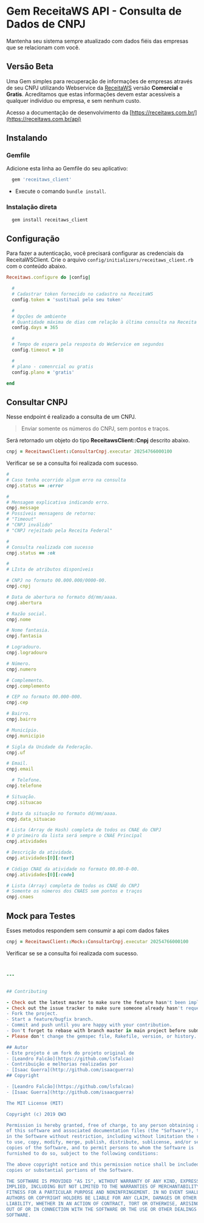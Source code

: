 # Gem ReceitaWS API - Consulta de Dados de CNPJ

Mantenha seu sistema sempre atualizado com dados fiéis das empresas que se relacionam com você.

## Versão Beta

Uma Gem simples para recuperação de informações de empresas através de seu CNPJ utilizando Webservice da [ReceitaWS](https://receitaws.com.br/) versão **Comercial** e **Gratis**. Acreditamos que estas informações devem estar acessíveis a qualquer indivíduo ou empresa, e sem nenhum custo.

Acesso a documentação de desenvolvimento da [https://receitaws.com.br/](https://receitaws.com.br/api)

## Instalando

### Gemfile

Adicione esta linha ao Gemfile do seu aplicativo:

```ruby
  gem 'receitaws_client'
```

 - Execute o comando `bundle install`.

### Instalação direta

```ruby
  gem install receitaws_client
```

## Configuração

Para fazer a autenticação, você precisará configurar as credenciais da ReceitaWSClient. Crie o arquivo `config/initializers/receitaws_client.rb` com o conteúdo abaixo.

```ruby
Receitaws.configure do |config|

  #
  # Cadastrar token fornecido no cadastro na ReceitaWS
  config.token = 'sustitual pelo seu token'

  #
  # Opções de ambiente
  # Quantidade máxima de dias com relação à última consulta na Receita Federal deste CNPJ
  config.days = 365

  #
  # Tempo de espera pela resposta do WeService em segundos
  config.timeout = 10

  #
  # plano - comenrcial ou gratis
  config.plano = 'gratis'

end
```

## Consultar CNPJ

Nesse endpoint é realizado a consulta de um CNPJ.

> Enviar somente os números do CNPJ, sem pontos e traços.

Será retornado um objeto do tipo **ReceitawsClient::Cnpj** descrito abaixo.


```ruby
cnpj = ReceitawsClient::ConsultarCnpj.executar 20254766000100
```

Verificar se se a consulta foi realizada com sucesso.

```ruby
#
# Caso tenha ocorrido algum erro na consulta
cnpj.status == :error

#
# Mensagem explicativa indicando erro.
cnpj.message
# Possíveis mensagens de retorno:
# "Timeout"
# "CNPJ inválido"
# "CNPJ rejeitado pela Receita Federal"

#
# Consulta realizada com sucesso
cnpj.status == :ok

#
# LIsta de atributos disponíveis

# CNPJ no formato 00.000.000/0000-00.
cnpj.cnpj

# Data de abertura no formato dd/mm/aaaa.
cnpj.abertura

# Razão social.
cnpj.nome

# Nome fantasia.
cnpj.fantasia

# Logradouro.
cnpj.logradouro

# Número.
cnpj.numero

# Complemento.
cnpj.complemento

# CEP no formato 00.000-000.
cnpj.cep

# Bairro.
cnpj.bairro

# Município.
cnpj.municipio

# Sigla da Unidade da Federação.
cnpj.uf

# Email.
cnpj.email

  # Telefone.
cnpj.telefone

# Situação.
cnpj.situacao

# Data da situação no formato dd/mm/aaaa.
cnpj.data_situacao

# Lista (Array de Hash) completa de todos os CNAE do CNPJ
# O primeiro da lista será sempre o CNAE Principal
cnpj.atividades

# Descrição da atividade.
cnpj.atividades[0][:text]

# Código CNAE da atividade no formato 00.00-0-00.
cnpj.atividades[0][:code]

# Lista (Array) completa de todos os CNAE do CNPJ
# Somente os números dos CNAES sem pontos e traços
cnpj.cnaes

```
## Mock para Testes 

Esses metodos respondem sem consumir a api com dados fakes

```ruby
cnpj = ReceitawsClient::Mock::ConsultarCnpj.executar 20254766000100
```

Verificar se se a consulta foi realizada com sucesso.

```ruby


---


## Contributing

- Check out the latest master to make sure the feature hasn't been implemented or the bug hasn't been fixed yet.
- Check out the issue tracker to make sure someone already hasn't requested it and/or contributed it.
- Fork the project.
- Start a feature/bugfix branch.
- Commit and push until you are happy with your contribution.
- Don't forget to rebase with branch master in main project before submit the pull request.
- Please don't change the gemspec file, Rakefile, version, or history.

## Autor
- Este projeto é um fork do projeto original de
- [Leandro Falcão](https://github.com/lsfalcao)
- Contribuição e melhorias realizadas por
- [Isaac Guerra](http://github.com/isaacguerra)
## Copyright

- [Leandro Falcão](https://github.com/lsfalcao)
- [Isaac Guerra](http://github.com/isaacguerra)

The MIT License (MIT)

Copyright (c) 2019 QW3

Permission is hereby granted, free of charge, to any person obtaining a copy
of this software and associated documentation files (the "Software"), to deal
in the Software without restriction, including without limitation the rights
to use, copy, modify, merge, publish, distribute, sublicense, and/or sell
copies of the Software, and to permit persons to whom the Software is
furnished to do so, subject to the following conditions:

The above copyright notice and this permission notice shall be included in all
copies or substantial portions of the Software.

THE SOFTWARE IS PROVIDED "AS IS", WITHOUT WARRANTY OF ANY KIND, EXPRESS OR
IMPLIED, INCLUDING BUT NOT LIMITED TO THE WARRANTIES OF MERCHANTABILITY,
FITNESS FOR A PARTICULAR PURPOSE AND NONINFRINGEMENT. IN NO EVENT SHALL THE
AUTHORS OR COPYRIGHT HOLDERS BE LIABLE FOR ANY CLAIM, DAMAGES OR OTHER
LIABILITY, WHETHER IN AN ACTION OF CONTRACT, TORT OR OTHERWISE, ARISING FROM,
OUT OF OR IN CONNECTION WITH THE SOFTWARE OR THE USE OR OTHER DEALINGS IN THE
SOFTWARE.
